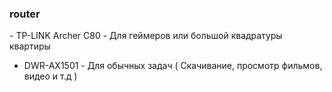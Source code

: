 ### router 
⁠- TP-LINK Archer C80 - Для геймеров или большой квадратуры квартиры
- ⁠DWR-AX1501 - Для обычных задач ( Скачивание, просмотр фильмов, видео и т.д )
